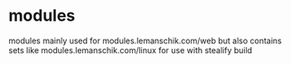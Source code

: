 # modules
modules mainly used for modules.lemanschik.com/web but also contains sets like modules.lemanschik.com/linux for use with stealify build
